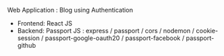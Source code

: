 Web Application : Blog using Authentication
- Frontend: 
React JS
- Backend: 
Passport JS :  express / passport / cors / nodemon / cookie-session / passport-google-oauth20 / passport-facebook / passport-github
